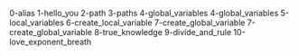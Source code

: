 0-alias
1-hello_you
2-path
3-paths
4-global_variables
4-global_variables
5-local_variables
6-create_local_variable
7-create_global_variable
7-create_global_variable
8-true_knowledge
9-divide_and_rule
10-love_exponent_breath
